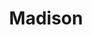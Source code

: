 ---
pid: CH748
title: Madison
location_transcription: Germantown
zipcode: '19130'
outside_phl: 
neighborhood: Art Museum,Francisville
age: '6'
age_range: 6-13
instagram: 
image_file_name: CH_748.jpg
proposal_transcription: 
topic: Unknown
topic_summary: '0'
type: Other No Form
keywords_other: 
credit: Madison
image_labels: 
twitter: 
facebook: 
permalink: "/monuments/ch748/"
layout: item-page
---